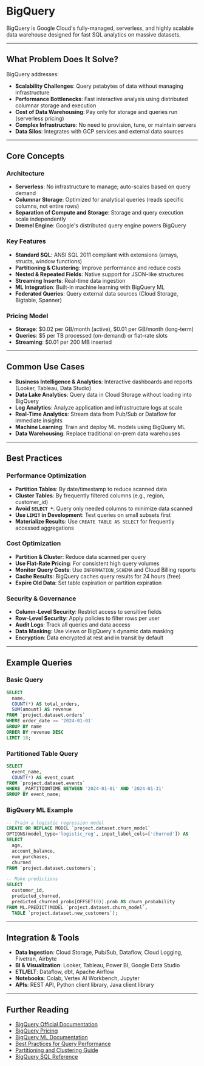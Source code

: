 # BigQuery

BigQuery is Google Cloud's fully-managed, serverless, and highly scalable data warehouse designed for fast SQL analytics on massive datasets.

---

## What Problem Does It Solve?

BigQuery addresses:
- **Scalability Challenges**: Query petabytes of data without managing infrastructure
- **Performance Bottlenecks**: Fast interactive analysis using distributed columnar storage and execution
- **Cost of Data Warehousing**: Pay only for storage and queries run (serverless pricing)
- **Complex Infrastructure**: No need to provision, tune, or maintain servers
- **Data Silos**: Integrates with GCP services and external data sources

---

## Core Concepts

### Architecture
- **Serverless**: No infrastructure to manage; auto-scales based on query demand
- **Columnar Storage**: Optimized for analytical queries (reads specific columns, not entire rows)
- **Separation of Compute and Storage**: Storage and query execution scale independently
- **Dremel Engine**: Google's distributed query engine powers BigQuery

### Key Features
- **Standard SQL**: ANSI SQL 2011 compliant with extensions (arrays, structs, window functions)
- **Partitioning & Clustering**: Improve performance and reduce costs
- **Nested & Repeated Fields**: Native support for JSON-like structures
- **Streaming Inserts**: Real-time data ingestion
- **ML Integration**: Built-in machine learning with BigQuery ML
- **Federated Queries**: Query external data sources (Cloud Storage, Bigtable, Spanner)

### Pricing Model
- **Storage**: $0.02 per GB/month (active), $0.01 per GB/month (long-term)
- **Queries**: $5 per TB processed (on-demand) or flat-rate slots
- **Streaming**: $0.01 per 200 MB inserted

---

## Common Use Cases

- **Business Intelligence & Analytics**: Interactive dashboards and reports (Looker, Tableau, Data Studio)
- **Data Lake Analytics**: Query data in Cloud Storage without loading into BigQuery
- **Log Analytics**: Analyze application and infrastructure logs at scale
- **Real-Time Analytics**: Stream data from Pub/Sub or Dataflow for immediate insights
- **Machine Learning**: Train and deploy ML models using BigQuery ML
- **Data Warehousing**: Replace traditional on-prem data warehouses

---

## Best Practices

### Performance Optimization
- **Partition Tables**: By date/timestamp to reduce scanned data
- **Cluster Tables**: By frequently filtered columns (e.g., region, customer_id)
- **Avoid `SELECT *`**: Query only needed columns to minimize data scanned
- **Use `LIMIT` in Development**: Test queries on small subsets first
- **Materialize Results**: Use `CREATE TABLE AS SELECT` for frequently accessed aggregations

### Cost Optimization
- **Partition & Cluster**: Reduce data scanned per query
- **Use Flat-Rate Pricing**: For consistent high query volumes
- **Monitor Query Costs**: Use `INFORMATION_SCHEMA` and Cloud Billing reports
- **Cache Results**: BigQuery caches query results for 24 hours (free)
- **Expire Old Data**: Set table expiration or partition expiration

### Security & Governance
- **Column-Level Security**: Restrict access to sensitive fields
- **Row-Level Security**: Apply policies to filter rows per user
- **Audit Logs**: Track all queries and data access
- **Data Masking**: Use views or BigQuery's dynamic data masking
- **Encryption**: Data encrypted at rest and in transit by default

---

## Example Queries

### Basic Query
```sql
SELECT
  name,
  COUNT(*) AS total_orders,
  SUM(amount) AS revenue
FROM `project.dataset.orders`
WHERE order_date >= '2024-01-01'
GROUP BY name
ORDER BY revenue DESC
LIMIT 10;
```

### Partitioned Table Query
```sql
SELECT
  event_name,
  COUNT(*) AS event_count
FROM `project.dataset.events`
WHERE _PARTITIONTIME BETWEEN '2024-01-01' AND '2024-01-31'
GROUP BY event_name;
```

### BigQuery ML Example
```sql
-- Train a logistic regression model
CREATE OR REPLACE MODEL `project.dataset.churn_model`
OPTIONS(model_type='logistic_reg', input_label_cols=['churned']) AS
SELECT
  age,
  account_balance,
  num_purchases,
  churned
FROM `project.dataset.customers`;

-- Make predictions
SELECT
  customer_id,
  predicted_churned,
  predicted_churned_probs[OFFSET(0)].prob AS churn_probability
FROM ML.PREDICT(MODEL `project.dataset.churn_model`,
  TABLE `project.dataset.new_customers`);
```

---

## Integration & Tools

- **Data Ingestion**: Cloud Storage, Pub/Sub, Dataflow, Cloud Logging, Fivetran, Airbyte
- **BI & Visualization**: Looker, Tableau, Power BI, Google Data Studio
- **ETL/ELT**: Dataflow, dbt, Apache Airflow
- **Notebooks**: Colab, Vertex AI Workbench, Jupyter
- **APIs**: REST API, Python client library, Java client library

---

## Further Reading

- [BigQuery Official Documentation](https://cloud.google.com/bigquery/docs)
- [BigQuery Pricing](https://cloud.google.com/bigquery/pricing)
- [BigQuery ML Documentation](https://cloud.google.com/bigquery-ml/docs)
- [Best Practices for Query Performance](https://cloud.google.com/bigquery/docs/best-practices-performance-overview)
- [Partitioning and Clustering Guide](https://cloud.google.com/bigquery/docs/partitioned-tables)
- [BigQuery SQL Reference](https://cloud.google.com/bigquery/docs/reference/standard-sql/query-syntax)

